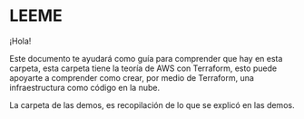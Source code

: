 #               LEEME

¡Hola!

Este documento te ayudará como guía para comprender que hay en esta carpeta, esta carpeta tiene la teoría de AWS con Terraform, esto puede apoyarte a comprender como crear, por medio de Terraform, una infraestructura como código en la nube. 

La carpeta de las demos, es recopilación de lo que se explicó en las demos.